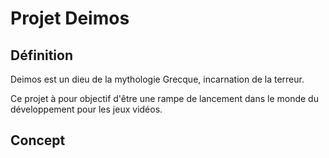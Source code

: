# Projet Deimos

## Définition
Deimos est un dieu de la mythologie Grecque, incarnation de la terreur. 

Ce projet à pour objectif d'être une rampe de lancement dans le monde du développement pour les jeux vidéos.

## Concept
